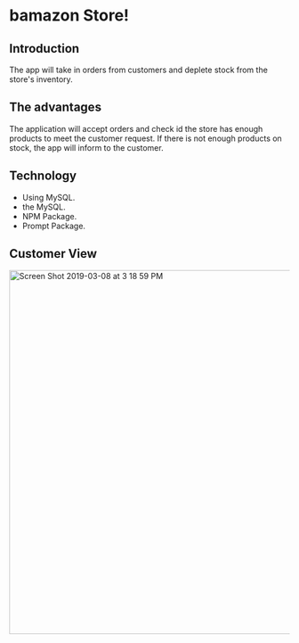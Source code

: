 # bamazon Store!

## Introduction

The app will take in orders from customers and deplete stock from the store's inventory. 

## The advantages
The  application will accept orders and check id the store has enough products to meet the customer request. 
If there is not enough products on stock, the app will inform to the customer. 

## Technology
- Using MySQL.
- the MySQL.
- NPM Package.
- Prompt Package.

## Customer View

<img width="653" alt="Screen Shot 2019-03-08 at 3 18 59 PM" src="https://user-images.githubusercontent.com/44978024/54056362-d46c4300-41bd-11e9-8959-432e29ac5337.png">
